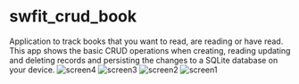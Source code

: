 # swfit_crud_book
Application to track books that you want to read, are reading or have read. This app shows the basic CRUD operations when creating, reading updating and deleting records and persisting the changes to a SQLite database on your device.
![screen4](https://github.com/mucasantos/swfit_crud_book/assets/18534260/c3ce59d1-faf0-4b5a-be41-d80fcb0246ab)
![screen3](https://github.com/mucasantos/swfit_crud_book/assets/18534260/0a9536f2-2bd0-4795-9f4b-865dc2819b9f)
![screen2](https://github.com/mucasantos/swfit_crud_book/assets/18534260/6f67ee7a-8f05-4e1d-b27e-7ea4989ce006)
![screen1](https://github.com/mucasantos/swfit_crud_book/assets/18534260/9d701ddf-8faa-40e7-ab94-98a10cd872a9)
